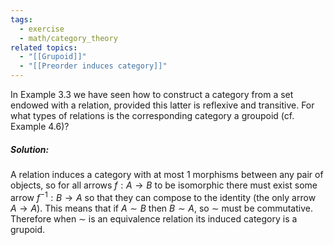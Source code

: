 ```yaml
---
tags:
  - exercise
  - math/category_theory
related topics:
  - "[[Grupoid]]"
  - "[[Preorder induces category]]"
---
```

In Example 3.3 we have seen how to construct a category from a set endowed with a relation, provided this latter is reflexive and transitive. For what types of relations is the corresponding category a groupoid (cf. Example 4.6)?
##### Solution:
A relation induces a category with at most $1$ morphisms between any pair of objects, so for all arrows $f:A\to B$ to be isomorphic there must exist some arrow $f^{-1}:B\to A$ so that they can compose to the identity (the only arrow $A\to A$). This means that if $A\sim B$ then $B\sim A$, so $\sim$ must be commutative. Therefore when $\sim$ is an equivalence relation its induced category is a grupoid.